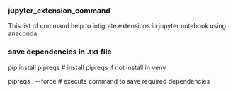 ### jupyter_extension_command
 This list of command help to intigrate extensions in jupyter notebook using anaconda

### save dependencies in .txt file 
pip install pipreqs # install pipreqs if not install in venv

pipreqs . --force  # execute command to save required dependencies

